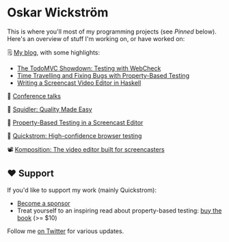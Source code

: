 # Oskar Wickström

This is where you'll most of my programming
projects (see _Pinned_ below). Here's an overview of stuff I'm working on, or
have worked on:

🗒️ [My blog](https://wickstrom.tech/writing.html), with some highlights:

- [The TodoMVC Showdown: Testing with WebCheck](https://wickstrom.tech/programming/2020/07/02/the-todomvc-showdown-testing-with-webcheck.html)
- [Time Travelling and Fixing Bugs with Property-Based Testing](https://wickstrom.tech/programming/2019/11/17/time-travelling-and-fixing-bugs-with-property-based-testing.html)
- [Writing a Screencast Video Editor in Haskell](https://wickstrom.tech/programming/2018/10/26/writing-a-screencast-video-editor-in-haskell.html)

🎤 [Conference talks](https://wickstrom.tech/talks.html)

🦑 [Squidler: Quality Made Easy](https://squidler.io/)

📖 [Property-Based Testing in a Screencast Editor](https://leanpub.com/property-based-testing-in-a-screencast-editor)

🧪 [Quickstrom: High-confidence browser testing](https://quickstrom.io/)

📽️ [Komposition: The video editor built for screencasters](https://owickstrom.github.io/komposition/)

## ❤️ Support

If you'd like to support my work (mainly Quickstrom):

* [Become a sponsor](https://github.com/sponsors/owickstrom)
* Treat yourself to an inspiring read about property-based testing: [buy the book](https://leanpub.com/property-based-testing-in-a-screencast-editor) (>= $10)

Follow me [on Twitter](https://twitter.com/owickstrom) for various updates.
